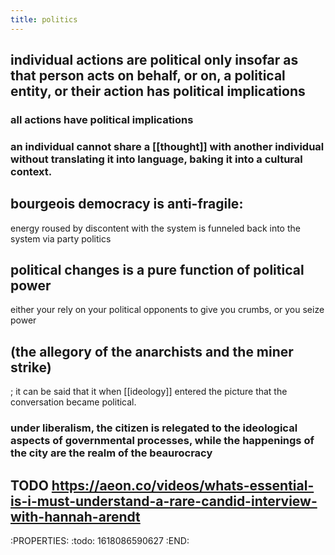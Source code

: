 ```yaml
---
title: politics
---
```


## individual actions are political only insofar as that person acts on behalf, or on, a political entity, or their action has political implications
### all actions have political implications
### an individual cannot share a [[thought]] with another individual without translating it into language, baking it into a cultural context.
## bourgeois democracy is anti-fragile:
energy roused by discontent with the system is funneled back into the system via party politics
## political changes is a pure function of political power
either your rely on your political opponents to give you crumbs, or you seize power
## (the allegory of the anarchists and the miner strike) 
; it can be said that it when [[ideology]] entered the picture that the conversation became political.
### under liberalism, the citizen is relegated to the ideological aspects of governmental processes, while the happenings of the city are the realm of the beaurocracy
## TODO https://aeon.co/videos/whats-essential-is-i-must-understand-a-rare-candid-interview-with-hannah-arendt
:PROPERTIES:
:todo: 1618086590627
:END:

